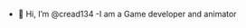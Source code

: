 - 👋 Hi, I’m @cread134
-I am a Game developer and animator

<!---
cread134/cread134 is a ✨ special ✨ repository because its `README.md` (this file) appears on your GitHub profile.
You can click the Preview link to take a look at your changes.
--->
